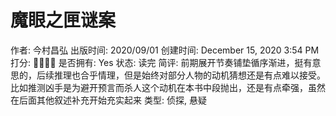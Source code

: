 # 魔眼之匣谜案

作者: 今村昌弘
出版时间: 2020/09/01
创建时间: December 15, 2020 3:54 PM
打分: 💛💛💛🖤
是否拥有: Yes
状态: 读完
简评: 前期展开节奏铺垫循序渐进，挺有意思的，后续推理也合乎情理，但是始终对部分人物的动机猜想还是有点难以接受。比如推测凶手是为避开预言而杀人这个动机在本书中段抛出，还是有点牵强，虽然在后面其他叙述补充开始充实起来
类型: 侦探, 悬疑
